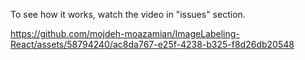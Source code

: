 To see how it works, watch the video in "issues" section.


https://github.com/mojdeh-moazamian/ImageLabeling-React/assets/58794240/ac8da767-e25f-4238-b325-f8d26db20548

